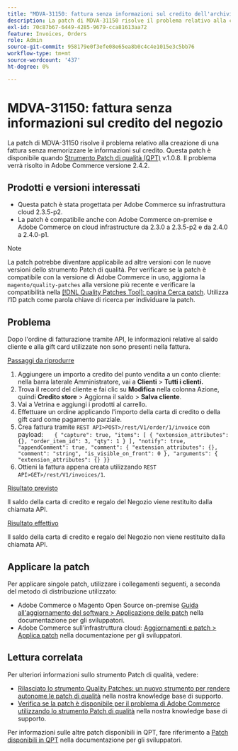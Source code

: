 ```yaml
---
title: "MDVA-31150: fattura senza informazioni sul credito dell'archivio"
description: La patch di MDVA-31150 risolve il problema relativo alla creazione di una fattura senza memorizzare le informazioni sul credito. Questa patch è disponibile quando è installato [Quality Patches Tool (QPT)](/help/announcements/adobe-commerce-announcements/magento-quality-patches-released-new-tool-to-self-serve-quality-patches.md) v.1.0.8. Il problema verrà risolto in Adobe Commerce versione 2.4.2.
exl-id: 70c87b67-6449-4285-9679-cca81613aa72
feature: Invoices, Orders
role: Admin
source-git-commit: 958179e0f3efe08e65ea8b0c4c4e1015e3c5bb76
workflow-type: tm+mt
source-wordcount: '437'
ht-degree: 0%

---
```


# MDVA-31150: fattura senza informazioni sul credito del negozio

La patch di MDVA-31150 risolve il problema relativo alla creazione di una fattura senza memorizzare le informazioni sul credito. Questa patch è disponibile quando [Strumento Patch di qualità (QPT)](/help/announcements/adobe-commerce-announcements/magento-quality-patches-released-new-tool-to-self-serve-quality-patches.md) v.1.0.8. Il problema verrà risolto in Adobe Commerce versione 2.4.2.

## Prodotti e versioni interessati

* Questa patch è stata progettata per Adobe Commerce su infrastruttura cloud 2.3.5-p2.
* La patch è compatibile anche con Adobe Commerce on-premise e Adobe Commerce on cloud infrastructure da 2.3.0 a 2.3.5-p2 e da 2.4.0 a 2.4.0-p1.

>[!NOTE]
>
>La patch potrebbe diventare applicabile ad altre versioni con le nuove versioni dello strumento Patch di qualità. Per verificare se la patch è compatibile con la versione di Adobe Commerce in uso, aggiorna la `magento/quality-patches` alla versione più recente e verificare la compatibilità nella [[!DNL Quality Patches Tool]: pagina Cerca patch](https://devdocs.magento.com/quality-patches/tool.html#patch-grid). Utilizza l’ID patch come parola chiave di ricerca per individuare la patch.

## Problema

Dopo l&#39;ordine di fatturazione tramite API, le informazioni relative al saldo cliente e alla gift card utilizzate non sono presenti nella fattura.

<u>Passaggi da riprodurre</u>

1. Aggiungere un importo a credito del punto vendita a un conto cliente: nella barra laterale Amministratore, vai a **Clienti** > **Tutti i clienti.**
1. Trova il record del cliente e fai clic su **Modifica** nella colonna Azione, quindi **Credito store** > Aggiorna il saldo > **Salva cliente**.
1. Vai a Vetrina e aggiungi i prodotti al carrello.
1. Effettuare un ordine applicando l&#39;importo della carta di credito o della gift card come pagamento parziale.
1. Crea fattura tramite `REST API>POST>/rest/V1/order/1/invoice` con payload:    ```    { "capture": true, "items": [ { "extension_attributes": {}, "order_item_id": 3, "qty": 1 } ], "notify": true, "appendComment": true, "comment": { "extension_attributes": {}, "comment": "string", "is_visible_on_front": 0 }, "arguments": { "extension_attributes": {} }}    ```
1. Ottieni la fattura appena creata utilizzando `REST API>GET>/rest/V1/invoices/1`.

<u>Risultato previsto</u>

Il saldo della carta di credito e regalo del Negozio viene restituito dalla chiamata API.

<u>Risultato effettivo</u>

Il saldo della carta di credito e regalo del Negozio non viene restituito dalla chiamata API.

## Applicare la patch

Per applicare singole patch, utilizzare i collegamenti seguenti, a seconda del metodo di distribuzione utilizzato:

* Adobe Commerce o Magento Open Source on-premise [Guida all&#39;aggiornamento del software > Applicazione delle patch](https://devdocs.magento.com/guides/v2.4/comp-mgr/patching/mqp.html) nella documentazione per gli sviluppatori.
* Adobe Commerce sull’infrastruttura cloud: [Aggiornamenti e patch > Applica patch](https://devdocs.magento.com/cloud/project/project-patch.html) nella documentazione per gli sviluppatori.

## Lettura correlata

Per ulteriori informazioni sullo strumento Patch di qualità, vedere:

* [Rilasciato lo strumento Quality Patches: un nuovo strumento per rendere autonome le patch di qualità](/help/announcements/adobe-commerce-announcements/magento-quality-patches-released-new-tool-to-self-serve-quality-patches.md) nella nostra knowledge base di supporto.
* [Verifica se la patch è disponibile per il problema di Adobe Commerce utilizzando lo strumento Patch di qualità](/help/support-tools/patches-available-in-qpt-tool/check-patch-for-magento-issue-with-magento-quality-patches.md) nella nostra knowledge base di supporto.

Per informazioni sulle altre patch disponibili in QPT, fare riferimento a [Patch disponibili in QPT](https://devdocs.magento.com/quality-patches/tool.html#patch-grid) nella documentazione per gli sviluppatori.

